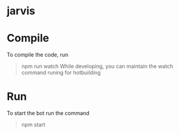 # jarvis

# Compile
To compile the code, run
> npm run watch
While developing, you can maintain the watch command runing for hotbuilding

# Run
To start the bot run the command
> npm start